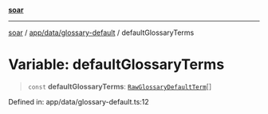 [**soar**](../../../../README.md)

***

[soar](../../../../modules.md) / [app/data/glossary-default](../README.md) / defaultGlossaryTerms

# Variable: defaultGlossaryTerms

> `const` **defaultGlossaryTerms**: [`RawGlossaryDefaultTerm`](../interfaces/RawGlossaryDefaultTerm.md)[]

Defined in: app/data/glossary-default.ts:12
